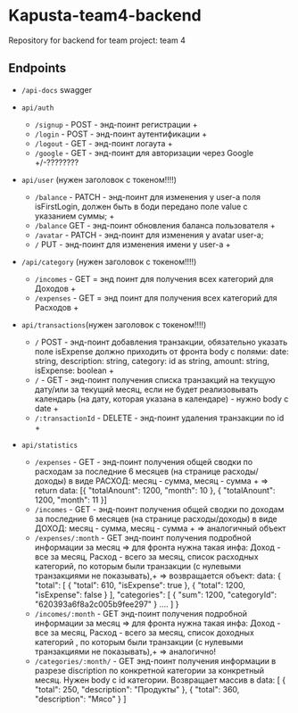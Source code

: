 # Kapusta-team4-backend

Repository for backend for team project: team 4

## Endpoints

- `/api-docs` swagger

- `api/auth`

  - `/signup` - POST - энд-поинт регистрации +
  - `/login` - POST - энд-поинт аутентификации +
  - `/logout` - GET - энд-поинт логаута +
  - `/google` - GET - энд-поинт для авторизации через Google +/-????????

- `api/user` (нужен заголовок с токеном!!!!)
  - `/balance` - PATCH - энд-поинт для изменения у user-а поля isFirstLogin,
  должен быть в боди передано поле value с указанием суммы; +
  - `/balance` GET - энд-поинт обновления баланса пользователя +
  - `/avatar` - PATCH - энд-поинт для изменения у avatar user-а;
  - `/` PUT - энд-поинт для изменения имени у user-а +

- `/api/category` (нужен заголовок с токеном!!!!)
  - `/incomes` - GET = энд поинт для получения всех категорий для Доходов +
  - `/expenses` - GET = энд поинт для получения всех категорий для Расходов +

- `api/transactions`(нужен заголовок с токеном!!!!)
  - `/` POST - энд-поинт добавления транзакции, обязательно указать поле
    isExpense должно приходить от фронта body с полями: date: string,
    description: string, category: id as string, amount: string, isExpense:
    boolean +
  - `/` - GET - энд-поинт получения списка транзакций на текущую дату/или за
    текущий месяц, если не будет реализовывать календарь (на дату, которая
    указана в календаре) - нужно body c date +
  - `/:transactionId` - DELETE - энд-поинт удаления транзакции по id +

- `api/statistics`
  - `/expenses` - GET - энд-поинт получения общей сводки по расходам за
    последние 6 месяцев (на странице расходы/доходы) в виде РАСХОД: месяц -
    сумма, месяц - сумма + => return data: [{ "totalAnount": 1200, "month": 10
    }, { "totalAnount": 1200, "month": 11 }]
  - `/incomes` - GET - энд-поинт получения общей сводки по доходам за последние
    6 месяцев (на странице расходы/доходы) в виде ДОХОД: месяц - сумма, месяц -
    сумма + => аналогичный объект
  - `/expenses/:month` - GET энд-поинт получения подробной информации за месяц
    => для фронта нужна такая инфа: Доход - все за месяц, Расход - всего за
    месяц, список расходных категорий, по которым были транзакции (с нулевыми
    транзакциями не показывать),+ => возвращается объект: data: { "total": [ {
    "total": 610, "isExpense": true }, { "total": 1200, "isExpense": false } ],
    "categories": [ { "sum": 1200, "categoryId": "620393a6f8a2c005b9fee297" }
    .... ] }
  - `/incomes/:month` - GET энд-поинт получения подробной информации за месяц =>
    для фронта нужна такая инфа: Доход - все за месяц, Расход - всего за месяц,
    список доходных категорий , по которым были транзакции (с нулевыми
    транзакциями не показывать),+ => аналогично!
  - `/categories/:month/` - GET энд-поинт получения информации в разрезе
    discription по конкретной категории за конкретный месяц. Нужен body c id
    категории. Возвращает массив в data: [ { "total": 250, "description":
    "Продукты" }, { "total": 360, "description": "Мясо" } ]
